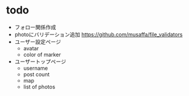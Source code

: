 # todo

- フォロー関係作成
- photoにバリデーション追加 https://github.com/musaffa/file_validators
- ユーザー設定ページ
    - avatar
    - color of marker
- ユーザートップページ
    - username
    - post count
    - map
    - list of photos

